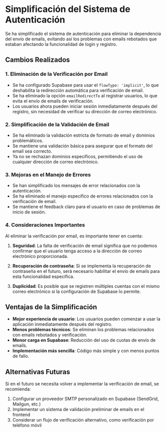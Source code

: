 # Simplificación del Sistema de Autenticación

Se ha simplificado el sistema de autenticación para eliminar la dependencia del envío de emails, evitando así los problemas con emails rebotados que estaban afectando la funcionalidad de login y registro.

## Cambios Realizados

### 1. Eliminación de la Verificación por Email

- Se ha configurado Supabase para usar el `flowType: 'implicit'`, lo que deshabilita la redirección automática para verificación de email.
- Se ha eliminado la opción `emailRedirectTo` al registrar usuarios, lo que evita el envío de emails de verificación.
- Los usuarios ahora pueden iniciar sesión inmediatamente después del registro, sin necesidad de verificar su dirección de correo electrónico.

### 2. Simplificación de la Validación de Email

- Se ha eliminado la validación estricta de formato de email y dominios problemáticos.
- Se mantiene una validación básica para asegurar que el formato del email sea correcto.
- Ya no se rechazan dominios específicos, permitiendo el uso de cualquier dirección de correo electrónico.

### 3. Mejoras en el Manejo de Errores

- Se han simplificado los mensajes de error relacionados con la autenticación.
- Se ha eliminado el manejo específico de errores relacionados con la verificación de email.
- Se mantiene el feedback claro para el usuario en caso de problemas de inicio de sesión.

### 4. Consideraciones Importantes

Al eliminar la verificación por email, es importante tener en cuenta:

1. **Seguridad**: La falta de verificación de email significa que no podemos confirmar que el usuario tenga acceso a la dirección de correo electrónico proporcionada.

2. **Recuperación de contraseña**: Si se implementa la recuperación de contraseña en el futuro, será necesario habilitar el envío de emails para esta funcionalidad específica.

3. **Duplicidad**: Es posible que se registren múltiples cuentas con el mismo correo electrónico si la configuración de Supabase lo permite.

## Ventajas de la Simplificación

- **Mejor experiencia de usuario**: Los usuarios pueden comenzar a usar la aplicación inmediatamente después del registro.
- **Menos problemas técnicos**: Se eliminan los problemas relacionados con emails rebotados y verificación.
- **Menor carga en Supabase**: Reducción del uso de cuotas de envío de emails.
- **Implementación más sencilla**: Código más simple y con menos puntos de fallo.

## Alternativas Futuras

Si en el futuro se necesita volver a implementar la verificación de email, se recomienda:

1. Configurar un proveedor SMTP personalizado en Supabase (SendGrid, Mailgun, etc.)
2. Implementar un sistema de validación preliminar de emails en el frontend
3. Considerar un flujo de verificación alternativo, como verificación por teléfono móvil
